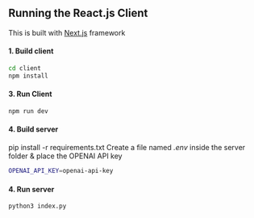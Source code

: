 ## Running the React.js Client
This is built with [Next.js](https://nextjs.org/) framework

#### 1. Build client
```bash
cd client
npm install
```

#### 3. Run Client
```bash
npm run dev
```

#### 4. Build server
pip install -r requirements.txt
Create a file named *.env* inside the server folder & place the OPENAI API key
```bash
OPENAI_API_KEY=openai-api-key
```

#### 4. Run server
```bash
python3 index.py
```
